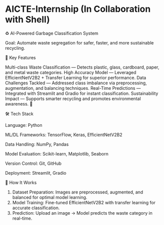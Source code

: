 # AICTE-Internship (In Collaboration with Shell)
♻ AI-Powered Garbage Classification System

Goal: Automate waste segregation for safer, faster, and more sustainable recycling.

🚀 Key Features

Multi-class Waste Classification — Detects plastic, glass, cardboard, paper, and metal waste categories.
High Accuracy Model — Leveraged EfficientNetV2B2 + Transfer Learning for superior performance.
Data Challenges Tackled — Addressed class imbalance via preprocessing, augmentation, and balancing techniques.
Real-Time Predictions — Integrated with Streamlit and Gradio for instant classification.
Sustainability Impact — Supports smarter recycling and promotes environmental awareness. 🌱

🛠 Tech Stack

Language: Python

ML/DL Frameworks: TensorFlow, Keras, EfficientNetV2B2

Data Handling: NumPy, Pandas

Model Evaluation: Scikit-learn, Matplotlib, Seaborn

Version Control: Git, GitHub

Deployment: Streamlit, Gradio

📌 How It Works

1. Dataset Preparation: Images are preprocessed, augmented, and balanced for optimal model learning.
2. Model Training: Fine-tuned EfficientNetV2B2 with transfer learning for accurate classification.
3. Prediction: Upload an image → Model predicts the waste category in real-time.

